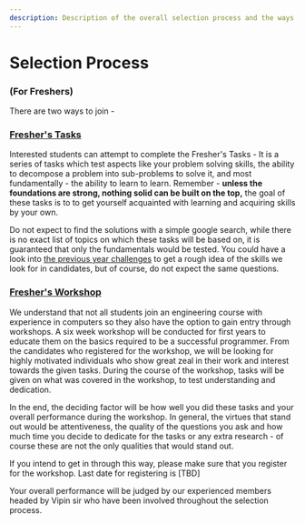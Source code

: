 ```yaml
---
description: Description of the overall selection process and the ways to get in.
---
```


# Selection Process

### \(For Freshers\)

There are two ways to join -

### [Fresher's Tasks ](https://join.amfoss.in/live-contests/fresher-tasks)

Interested students can attempt to complete the Fresher's Tasks - It is a series of tasks which test aspects like your problem solving skills,  the ability to decompose a problem into sub-problems to solve it, and most fundamentally - the ability to learn to learn.  Remember - **unless the foundations are strong, nothing solid can be built on the top,** the goal of these tasks is to to get yourself acquainted with learning and acquiring skills by your own. 

Do not expect to find the solutions with a simple google search, while there is no exact list of topics on which these tasks will be based on, it is guaranteed that only the fundamentals would be tested. You could have a look into [the previous year challenges](https://github.com/amfoss/Praveshan/tree/master/contest-archive/contest-archive) to get a rough idea of the skills we look for in candidates, but of course, do not expect the same questions.  


### [Fresher's Workshop](https://join.amfoss.in/live-contests/freshers-workshop-2019)

We understand that not all students join an engineering course with experience in computers so they also have the option to gain entry through  workshops. A six week workshop will be conducted for first years to educate them on the basics required to be a successful programmer. From the candidates who registered for the workshop, we will be looking for highly motivated individuals who show great zeal in their work and interest towards the given tasks. During the course of the workshop, tasks will be given on what was covered in the workshop, to test understanding and dedication. 

In the end, the deciding factor will be how well you did these tasks and your overall performance during the workshop. In general, the virtues that stand out would be attentiveness, the quality of the questions you ask and how much time you decide to dedicate for the tasks or any extra research - of course these are not the only qualities that would stand out.  


If you intend to get in through this way, please make sure that you register for the workshop. Last date for registering is \[TBD\]   


Your overall performance will be judged by our experienced members headed by Vipin sir who have been involved throughout the selection process.

